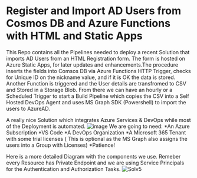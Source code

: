 # Register and Import AD Users from Cosmos DB and Azure Functions with HTML and Static Apps 

This Repo contains all the Pipelines needed to deploy a recent Solution that imports AD Users from an HTML Registration form. The form is hosted on Azure Static Apps, for later updates and enhancements.The procedure inserts the fields into Comsos DB via Azure Functions HTTP Trigger, checks for Unique ID on the nickname value, and if it is OK the data is stored. Another Function is triggered and the User details are transfromed to CSV and Stored in a Storage Blob. From there we can have an hourly or a Scheduled Trigger to start a Build Pipeline which copies the CSV into a Self Hosted DevOps Agent and uses MS Graph SDK (Powershell) to import the users to AzureAD.

A really nice Solution which integrates Azure Services & DevOps while most of the Deployment is automated.
![image](https://user-images.githubusercontent.com/53148138/223159115-e4dda8f8-930e-4d7c-b6d0-8d4cb60006d9.png)
We are going to need:
*An Azure Subscription
*VS Code
*A DevOps Organization
*A Microsoft 365 Tenant with some trial licenses ( This is optional as the MS Graph also assigns the users into a Group with Licenses)
*Patience!

Here is a more detailed Diagram with the components we use. Remeber every Resource has Private Endpoint and we are using Service Principals for the Authentication and Authorization Tasks.
![Solv5](https://user-images.githubusercontent.com/53148138/223170864-f4048445-bdff-4c1a-b683-88bdd37ae6f9.png)
